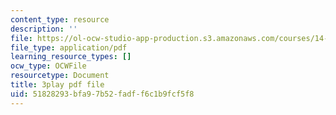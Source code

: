 ```yaml
---
content_type: resource
description: ''
file: https://ol-ocw-studio-app-production.s3.amazonaws.com/courses/14-01sc-principles-of-microeconomics-fall-2011/51828293bfa97b52fadff6c1b9fcf5f8_e3Bsb1mELcc.pdf
file_type: application/pdf
learning_resource_types: []
ocw_type: OCWFile
resourcetype: Document
title: 3play pdf file
uid: 51828293-bfa9-7b52-fadf-f6c1b9fcf5f8
---
```

